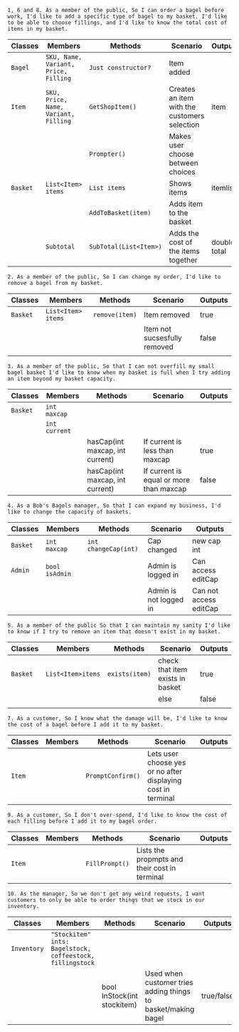﻿`1, 6 and 8.
As a member of the public,
So I can order a bagel before work,
I'd like to add a specific type of bagel to my basket. I'd like to be able to choose fillings, and
I'd like to know the total cost of items in my basket.`

| Classes  | Members                                                            | Methods                          | Scenario                                                   | Outputs |
|----------|--------------------------------------------------------------------|----------------------------------|------------------------------------------------------------|---------|
| `Bagel ` | `SKU, Name, Variant, Price, Filling`                               | `Just constructor?`              | Item added                                                 |         |
| `Item`   | `SKU, Price, Name, Variant, Filling`                               | `GetShopItem()`                  | Creates an item with the customers selection               | item    |
|          |                                                                    |  `Prompter()`                    | Makes user choose between choices                          |         |
| `Basket` |  `List<Item> items`                                                | `List items`                     | Shows items                                                | itemlist|
|          |                                                                    | `AddToBasket(item)`              | Adds item to the basket                                    |         |
|          | `Subtotal`                                                         | `SubTotal(List<Item>)`           | Adds the cost of the items together                        | double total |

`2.
As a member of the public,
So I can change my order,
I'd like to remove a bagel from my basket.`

| Classes  | Members                                                            | Methods                             | Scenario                                                   | Outputs |
|----------|--------------------------------------------------------------------|-------------------------------------|------------------------------------------------------------|---------|
| `Basket` | `List<Item> items`                                                 | `remove(item)`                      | Item removed                                               | true    |
|          |                                                                    |                                     | Item not sucsesfully removed                               | false   |
|          |                                                                    |                                     |                                                            |         |

`3.
As a member of the public,
So that I can not overfill my small bagel basket
I'd like to know when my basket is full when I try adding an item beyond my basket capacity.`

| Classes  | Members                                                            | Methods                             | Scenario                                                   | Outputs |
|----------|--------------------------------------------------------------------|-------------------------------------|------------------------------------------------------------|---------|
| `Basket` | `int maxcap`                                                       |                                     |                                                            |         |
|          | `int current`                                                      |                                     |                                                            |         |
|          |                                                                    |    hasCap(int maxcap, int current)  |   If current is less than maxcap                           |   true  |
|          |                                                                    |    hasCap(int maxcap, int current)  |   If current is equal or more than maxcap                  |   false |

`4.
As a Bob's Bagels manager,
So that I can expand my business,
I'd like to change the capacity of baskets.`

| Classes  | Members                                                            | Methods                             | Scenario                                                   | Outputs                |
|----------|--------------------------------------------------------------------|-------------------------------------|------------------------------------------------------------|------------------------|
| `Basket` | `int maxcap`                                                       | `int changeCap(int)`                | Cap changed                                                | new cap int            |
| `Admin`  | `bool isAdmin`                                                     |                                     | Admin is logged in                                         | Can access editCap     | 
|          |                                                                    |                                     | Admin is not logged in                                     | Can not access editCap|

`5.
As a member of the public
So that I can maintain my sanity
I'd like to know if I try to remove an item that doesn't exist in my basket.`

| Classes  | Members                                                            | Methods                             | Scenario                                                   | Outputs |
|----------|--------------------------------------------------------------------|-------------------------------------|------------------------------------------------------------|---------|
| `Basket` | `List<Item>items`                                                  | `exists(item)`                      | check that item exists in basket                           | true    |
|          |                                                                    |                                     | else                                                       | false   |
|          |                                                                    |                                     |                                                            |         |

`7.
As a customer,
So I know what the damage will be,
I'd like to know the cost of a bagel before I add it to my basket.`

| Classes  | Members                                                            | Methods                             | Scenario                                                   | Outputs |
|----------|--------------------------------------------------------------------|-------------------------------------|------------------------------------------------------------|---------|
| `Item`   |                                                                    | `PromptConfirm()`                   | Lets user choose yes or no after displaying cost in terminal|        |

`9.
As a customer,
So I don't over-spend,
I'd like to know the cost of each filling before I add it to my bagel order.`

| Classes  | Members                                                            | Methods                             | Scenario                                                   | Outputs |
|----------|--------------------------------------------------------------------|-------------------------------------|------------------------------------------------------------|---------|
| `Item`   |                                                                    | `FillPrompt()`                      | Lists the propmpts and their cost in terminal              |         | 

`10.
As the manager,
So we don't get any weird requests,
I want customers to only be able to order things that we stock in our inventory.`

| Classes  | Members                                                            | Methods                             | Scenario                                                   | Outputs |
|----------|--------------------------------------------------------------------|-------------------------------------|------------------------------------------------------------|---------|
| `Inventory` | `"Stockitem" ints: Bagelstock, coffeestock, fillingstock`       |                                     |                                                            |         |
|          |                                                                    | bool InStock(int stockitem)         | Used when customer tries adding things to basket/making bagel| true/false |

